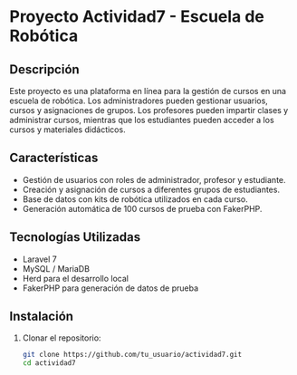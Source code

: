 # Proyecto Actividad7 - Escuela de Robótica

## Descripción
Este proyecto es una plataforma en línea para la gestión de cursos en una escuela de robótica. Los administradores pueden gestionar usuarios, cursos y asignaciones de grupos. Los profesores pueden impartir clases y administrar cursos, mientras que los estudiantes pueden acceder a los cursos y materiales didácticos.

## Características
- Gestión de usuarios con roles de administrador, profesor y estudiante.
- Creación y asignación de cursos a diferentes grupos de estudiantes.
- Base de datos con kits de robótica utilizados en cada curso.
- Generación automática de 100 cursos de prueba con FakerPHP.

## Tecnologías Utilizadas
- Laravel 7
- MySQL / MariaDB
- Herd para el desarrollo local
- FakerPHP para generación de datos de prueba

## Instalación
1. Clonar el repositorio:
   ```bash
   git clone https://github.com/tu_usuario/actividad7.git
   cd actividad7
